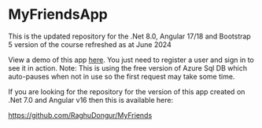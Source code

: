 # MyFriendsApp

This is the updated repository for the .Net 8.0, Angular 17/18 and Bootstrap 5 version of the course refreshed as at June 2024

View a demo of this app [here](https://MyFriends-app-course.azurewebsites.net).   You just need to register a user and sign in to see it in action.  Note: This is using the free version of Azure Sql DB which auto-pauses when not in use so the first request may take some time.  

If you are looking for the repository for the version of this app created on .Net 7.0 and Angular v16 then this is available here:

https://github.com/RaghuDongur/MyFriends

